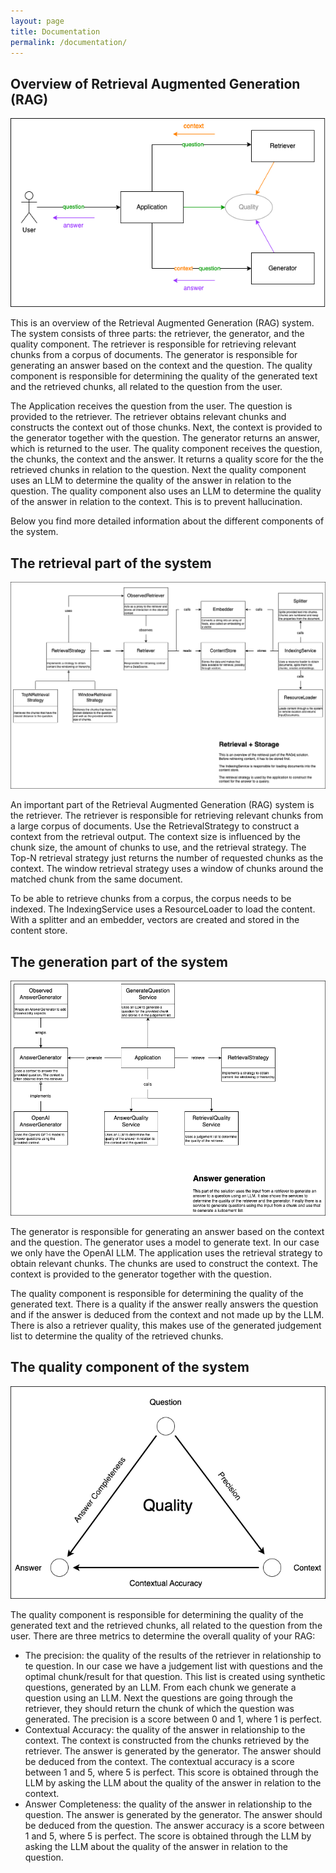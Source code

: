 ```yaml
---
layout: page
title: Documentation
permalink: /documentation/
---
```


## Overview of Retrieval Augmented Generation (RAG)

![RAG Overview](/assets/images/rag-overview.png)

This is an overview of the Retrieval Augmented Generation (RAG) system. The system consists of three parts: the retriever, the generator, and the quality component. The retriever is responsible for retrieving relevant chunks from a corpus of documents. The generator is responsible for generating an answer based on the context and the question. The quality component is responsible for determining the quality of the generated text and the retrieved chunks, all related to the question from the user.

The Application receives the question from the user. The question is provided to the retriever. The retriever obtains relevant chunks and constructs the context out of those chunks. Next, the context is provided to the generator together with the question. The generator returns an answer, which is returned to the user. The quality component receives the question, the chunks, the context and the answer. It returns a quality score for the the retrieved chunks in relation to the question. Next the quality component uses an LLM to determine the quality of the answer in relation to the question. The quality component also uses an LLM to determine the quality of the answer in relation to the context. This is to prevent hallucination.

Below you find more detailed information about the different components of the system.

## The retrieval part of the system

![Retrieval Overview](/assets/images/retrieval-overview.png)

An important part of the Retrieval Augmented Generation (RAG) system is the retriever. The retriever is responsible for retrieving relevant chunks from a large corpus of documents. Use the RetrievalStrategy to construct a context from the retrieval output. The context size is influenced by the chunk size, the amount of chunks to use, and the retrieval strategy. The Top-N retrieval strategy just returns the number of requested chunks as the context. The window retrieval strategy uses a window of chunks around the matched chunk from the same document.

To be able to retrieve chunks from a corpus, the corpus needs to be indexed. The IndexingService uses a ResourceLoader to load the content. With a splitter and an embedder, vectors are created and stored in the content store.

## The generation part of the system

![Generation Overview](/assets/images/generation-overview.png)

The generator is responsible for generating an answer based on the context and the question. The generator uses a model to generate text. In our case we only have the OpenAI LLM. The application uses the retrieval strategy to obtain relevant chunks. The chunks are used to construct the context. The context is provided to the generator together with the question.

The quality component is responsible for determining the quality of the generated text. There is a quality if the answer really answers the question and if the answer is deduced from the context and not made up by the LLM. There is also a retriever quality, this makes use of the generated judgement list to determine the quality of the retrieved chunks.

## The quality component of the system

![Quality Overview](/assets/images/quality-overview.png)

The quality component is responsible for determining the quality of the generated text and the retrieved chunks, all related to the question from the user. There are three metrics to determine the overall quality of your RAG:

- The precision: the quality of the results of the retriever in relationship to te question. In our case we have a judgement list with questions and the optimal chunk/result for that question. This list is created using synthetic questions, generated by an LLM. From each chunk we generate a question using an LLM. Next the questions are going through the retriever, they should return the chunk of which the question was generated. The precision is a score between 0 and 1, where 1 is perfect.
- Contextual Accuracy: the quality of the answer in relationship to the context. The context is constructed from the chunks retrieved by the retriever. The answer is generated by the generator. The answer should be deduced from the context. The contextual accuracy is a score between 1 and 5, where 5 is perfect. This score is obtained through the LLM by asking the LLM about the quality of the answer in relation to the context.
- Answer Completeness: the quality of the answer in relationship to the question. The answer is generated by the generator. The answer should be deduced from the question. The answer accuracy is a score between 1 and 5, where 5 is perfect. The score is obtained through the LLM by asking the LLM about the quality of the answer in relation to the question.



